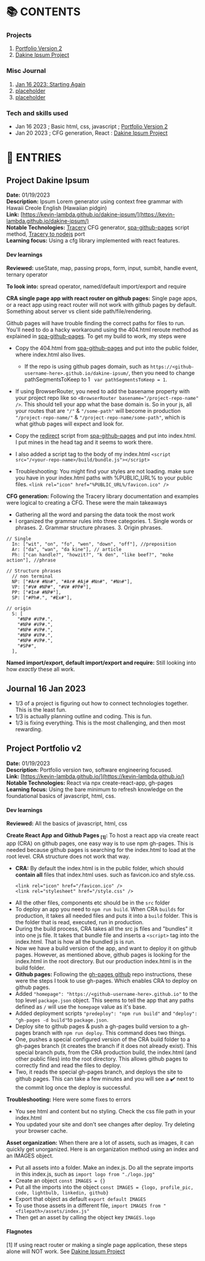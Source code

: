 <!--- 
## Project
**Date:** 0  
**Description:** P  
**Link:** []()  
**Notable Technologies:** R  
**Learning focus:** U

#### Dev learnings
- **subject 1<sub>[1]</sub>:** T 
    - **CRA:** B
    - A
    - **Troubleshooting:** H
    - Y
    
- **Sunject 2:** W
    - P

#### Flagnotes
[1] I
======================================================================
## Journal 1/16/2023 
- a
--->

# 📚 CONTENTS

### Projects
1. [Portfolio Version 2](#project-portfolio-v2)  
1. [Dakine Ipsum Project](#project-dakine-ipsum)  

### Misc Journal
1. [Jan 16 2023: Starting Again](#journal-16-jan-2023)
1. [placeholder](#journal-16jan2023)
1. [placeholder](#journal-16jan2023)

### Tech and skills used
- Jan 16 2023 ; Basic html, css, javascript ; [Portfolio Version 2](#project-portfolio-v2)
- Jan 20 2023 ; CFG generation, React : [Dakine Ipsum Project](#project-dakine-ipsum)  

# 📖 ENTRIES

## Project Dakine Ipsum

**Date:** 01/19/2023  
**Description:** Ipsum Lorem generator using context free grammar with Hawaii Creole English (Hawaiian pidgin)  
**Link:** [https://kevin-lambda.github.io/dakine-ipsum/](https://kevin-lambda.github.io/dakine-ipsum/)  
**Notable Technologies:** [Tracery](https://github.com/galaxykate/tracery) CFG generator, [spa-github-pages](https://github.com/rafgraph/spa-github-pages) script method, [Tracery to nodejs](https://github.com/v21/tracery) port  
**Learning focus:** Using a cfg library implemented with react features.

#### Dev learnings
**Reviewed:** useState, map, passing props, form, input, sumbit, handle event, ternary operator  

**To look into:** spread operator, named/default import/export and require

**CRA single page app with react router on github pages:** Single page apps, or a react app using react router will not work with github pages by default. Something about server vs client side path/file/rendering.

Github pages will have trouble finding the correct paths for files to run. You'll need to do a hacky workaround using the 404.html reroute method as explained in 
[spa-github-pages](https://github.com/rafgraph/spa-github-pages). To get my build to work, my steps were
 - Copy the 404.html from [spa-github-pages](https://github.com/rafgraph/spa-github-pages) and put into the public folder, where index.html also lives.
   - If the repo is using github pages domain, such as  `https://<github-username-here>.github.io/dakine-ipsum/`, then you need to change pathSegmentsToKeep to 1 ` var pathSegmentsToKeep = 1`.
 - If using BrowserRouter, you need to add the basename property with your project repo like so `<BrowserRouter basename="/project-repo-name" />`. This should tell your app what the base domain is. So in your js, all your routes that are `"/"` & `"/some-path"` will become in production `"/project-repo-name/"` & `"/project-repo-name/some-path"`, which is what github pages will expect and look for.
 - Copy the [redirect](https://github.com/rafgraph/spa-github-pages/blob/gh-pages/index.html#L21-L42) script from [spa-github-pages](https://github.com/rafgraph/spa-github-pages) and put into index.html. I put mines in the head tag and it seems to work there.
 - I also added a script tag to the body of my index.html `<script src="/<your-repo-name>/build/bundle.js"></script>`

- Troubleshooting: You might find your styles are not loading. make sure you have in your index.html paths with %PUBLIC_URL% to your public files. `<link rel="icon" href="%PUBLIC_URL%/favicon.ico" />`

**CFG generation:** Following the Tracery library documentation and examples were logical to creating a CFG. These were the main takeaways
- Gathering all the word and parsing the data took the most work
- I organized the grammar rules into three categories. 1. Single words or phrases. 2. Grammar structure phrases. 3. Origin phrases.

```
// Single
  In: ["wit", "on", "fo", "wen", "down", "off"], //preposition
  Ar: ["da", "wan", "da kine"], // article
  Ph: ["can handle?", "howzit?", "k den", "like beef?", "moke action"], //phrase
  
// Structure phrases
  // non terminal
  NP: ["#Ar# #Nn#", "#Ar# #Aj# #Nn#", "#Nn#"],
  VP: ["#V# #NP#", "#V# #PP#"],
  PP: ["#In# #NP#"],
  SP: ["#Ph#.", "#Ex#"],
  
// origin
  S: [
    "#NP# #VP#.",
    "#NP# #VP#.",
    "#NP# #VP#.",
    "#NP# #VP#.",
    "#NP# #VP#.",
    "#SP#",
  ],
```

**Named import/export, default import/export and require:** Still looking into how _exactly_ these all work.

## Journal 16 Jan 2023
- 1/3 of a project is figuring out how to connect technologies together. This is the least fun.
- 1/3 is actually planning outline and coding. This is fun.
- 1/3 is fixing everything. This is the most challenging, and then most rewarding.


## Project Portfolio v2
**Date:** 01/19/2023  
**Description:** Portfolio version two, software engineering focused.  
**Link:** [https://kevin-lambda.github.io/](https://kevin-lambda.github.io/)  
**Notable Technologies:** React via npx create-react-app, gh-pages  
**Learning focus:** Using the bare minimum to refresh knowledge on the foundational basics of javascript, html, css.


#### Dev learnings
**Reviewed:** All the basics of javascript, html, css  

**Create React App and Github Pages <sub>[1]</sub>:** To host a react app via create react app (CRA) on github pages, one easy way is to use npm gh-pages. This is needed because github pages is searching for the index.html to load at the root level. CRA structure does not work that way. 
- **CRA:** By default the index.html is in the public folder, which should **contain all** files that index.html uses. such as favicon.ico and style.css.
    ```
    <link rel="icon" href="/favicon.ico" />
    <link rel="stylesheet" href="/style.css" />
    ```
 - All the other files, components etc should be in the `src` folder
 - To deploy an app you need to `npm run build`. When CRA `builds` for production, it takes all needed files and puts it into a `build` folder. This is the folder that is read, executed, run in production.
 - During the build process, CRA takes all the src js files and "bundles" it into one js file. It takes that bundle file and inserts a `<script>` tag into the index.html. That is how all the bundled js is run.
 - Now we have a build version of the app, and want to deploy it on github pages. However, as mentioned above, github pages is looking for the index.html in the root directory.  But our production index.html is in the build folder.
- **Github pages:** Following the [gh-pages github](https://github.com/gitname/react-gh-pages) repo instructions, these were the steps I took to use gh-pages. Which enables CRA to deploy on github pages. 
 - Added `"homepage": "https://<github-username-here>.github.io"` to the top level `package.json` object. This seems to tell the app that any paths defined as `/` will use the `homepage` value as it's base.
 - Added deployment scripts  `"predeploy": "npm run build"` and `"deploy": "gh-pages -d build"`to `package.json`.
 - Deploy site to github pages & push a gh-pages build version to a gh-pages branch with `npm run deploy`. This command does two things. 
 - One, pushes a special configured version of the CRA build folder to a gh-pages branch (it creates the branch if it does not already exist). This special branch puts, from the CRA production build, the index.html (and other public files) into the root directory. This allows github pages to correctly find and read the files to deploy.
 - Two, it reads the special gh-pages branch, and deploys the site to github pages. This can take a few minutes and you will see a ✔️ next to the commit log once the deploy is successful.

**Troubleshooting:** Here were some fixes to errors
- You see html and content but no styling. Check the css file path in your index.html
- You updated your site and don't see changes after deploy. Try deleting your browser cache.
    
**Asset organization:** When there are a lot of assets, such as images, it can quickly get unorganized. Here is an organization method using an index and an IMAGES object.
- Put all assets into a folder. Make an index.js. Do all the seprate imports in this index.js, such as `import logo from "./logo.jpg"`
- Create an object `const IMAGES = {}`
- Put all the imports into the object `const IMAGES = {logo, profile_pic, code, lightbulb, linkedin, github}`
- Export that object as default `export default IMAGES`
- To use those assets in a different file, `import IMAGES from "<filepath>/assets/index.js"`
- Then get an asset by calling the object key `IMAGES.logo`


#### Flagnotes
[1] If using react router or making a single page application, these steps alone will NOT work. See [Dakine Ipsum Project](#project-dakine-ipsum)  

